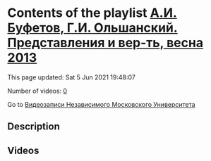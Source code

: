 # Contents of the playlist [А.И. Буфетов, Г.И. Ольшанский. Представления и вер-ть, весна 2013](https://www.youtube.com/playlist?list=PLp9ABVh6_x4HWBoHqmKXltYwGckLYMGSJ)

This page updated: Sat 5 Jun 2021 19:48:07

Number of videos: [0](#videos)

Go to [Видеозаписи Независимого Московского Университета](../README.md)

## Description



## Videos

